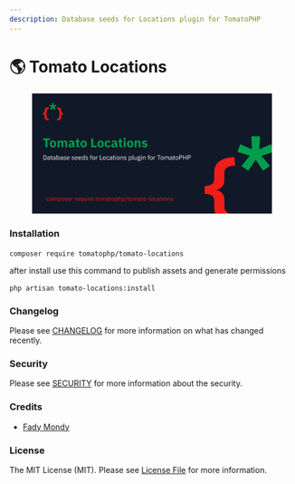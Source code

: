 ```yaml
---
description: Database seeds for Locations plugin for TomatoPHP
---
```


# 🌎 Tomato Locations

<figure><img src="../.gitbook/assets/screenshot (11).png" alt=""><figcaption></figcaption></figure>

### Installation

```
composer require tomatophp/tomato-locations
```

after install use this command to publish assets and generate permissions

```
php artisan tomato-locations:install
```

### Changelog

Please see [CHANGELOG](https://github.com/tomatophp/tomato-locations/blob/master/CHANGELOG.md) for more information on what has changed recently.

### Security

Please see [SECURITY](https://github.com/tomatophp/tomato-locations/blob/master/SECURITY.md) for more information about the security.

### Credits

* [Fady Mondy](https://www.github.com/3x1io)

### License

The MIT License (MIT). Please see [License File](https://github.com/tomatophp/tomato-locations/blob/master/LICENSE.md) for more information.
